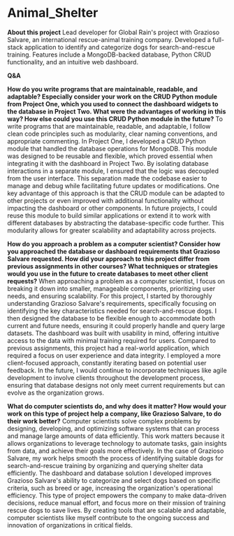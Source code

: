 # Animal_Shelter

**About this project**
Lead developer for Global Rain's project with Grazioso Salvare, an international rescue-animal training company. Developed a full-stack application to identify and categorize dogs for search-and-rescue training. Features include a MongoDB-backed database, Python CRUD functionality, and an intuitive web dashboard.

**Q&A**

**How do you write programs that are maintainable, readable, and adaptable? Especially consider your work on the CRUD Python module from Project One, which you used to connect the dashboard widgets to the database in Project Two. What were the advantages of working in this way? How else could you use this CRUD Python module in the future?**
To write programs that are maintainable, readable, and adaptable, I follow clean code principles such as modularity, clear naming conventions, and appropriate commenting. In Project One, I developed a CRUD Python module that handled the database operations for MongoDB. This module was designed to be reusable and flexible, which proved essential when integrating it with the dashboard in Project Two. By isolating database interactions in a separate module, I ensured that the logic was decoupled from the user interface. This separation made the codebase easier to manage and debug while facilitating future updates or modifications. One key advantage of this approach is that the CRUD module can be adapted to other projects or even improved with additional functionality without impacting the dashboard or other components. In future projects, I could reuse this module to build similar applications or extend it to work with different databases by abstracting the database-specific code further. This modularity allows for greater scalability and adaptability across projects.

**How do you approach a problem as a computer scientist? Consider how you approached the database or dashboard requirements that Grazioso Salvare requested. How did your approach to this project differ from previous assignments in other courses? What techniques or strategies would you use in the future to create databases to meet other client requests?**
When approaching a problem as a computer scientist, I focus on breaking it down into smaller, manageable components, prioritizing user needs, and ensuring scalability. For this project, I started by thoroughly understanding Grazioso Salvare's requirements, specifically focusing on identifying the key characteristics needed for search-and-rescue dogs. I then designed the database to be flexible enough to accommodate both current and future needs, ensuring it could properly handle and query large datasets. The dashboard was built with usability in mind, offering intuitive access to the data with minimal training required for users. Compared to previous assignments, this project had a real-world application, which required a focus on user experience and data integrity. I employed a more client-focused approach, constantly iterating based on potential user feedback. In the future, I would continue to incorporate techniques like agile development to involve clients throughout the development process, ensuring that database designs not only meet current requirements but can evolve as the organization grows.

**What do computer scientists do, and why does it matter? How would your work on this type of project help a company, like Grazioso Salvare, to do their work better?**
Computer scientists solve complex problems by designing, developing, and optimizing software systems that can process and manage large amounts of data efficiently. This work matters because it allows organizations to leverage technology to automate tasks, gain insights from data, and achieve their goals more effectively. In the case of Grazioso Salvare, my work helps smooth the process of identifying suitable dogs for search-and-rescue training by organizing and querying shelter data efficiently. The dashboard and database solution I developed improves Grazioso Salvare's ability to categorize and select dogs based on specific criteria, such as breed or age, increasing the organization's operational efficiency. This type of project empowers the company to make data-driven decisions, reduce manual effort, and focus more on their mission of training rescue dogs to save lives. By creating tools that are scalable and adaptable, computer scientists like myself contribute to the ongoing success and innovation of organizations in critical fields.
